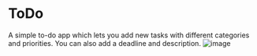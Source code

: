 # ToDo
A simple to-do app which lets you add new tasks with different categories and priorities. You can also add a deadline and description.
![image](https://user-images.githubusercontent.com/72391139/123300307-c1aae300-d51a-11eb-8303-8944f3fb3159.png)
